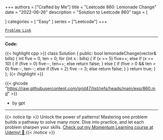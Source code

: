 
+++
authors = ["Crafted by Me"]
title = "Leetcode 860: Lemonade Change"
date = "2022-06-26"
description = "Solution to Leetcode 860"
tags = [
    
]
categories = [
    "Easy"
]
series = ["Leetcode"]
+++



[`Problem Link`](https://leetcode.com/problems/lemonade-change/description/)

---

**Code:**

{{< highlight cpp >}}
class Solution {
public:
    bool lemonadeChange(vector<int>& bills) {
        int five = 0, ten = 0;
        for (int x : bills) {
                 if (x == 5) five++;
            else if (x == 10) {
                     if (five > 0) five--, ten++;
                else return false;
            } else {
                     if (five > 0 && ten > 0) five--, ten--;
                else if (five > 2) five -= 3;
                else return false;
            }
        }
        return true;
    }
};
{{< /highlight >}}


{{< ghcode "https://raw.githubusercontent.com/grid47/list/refs/heads/main/exp/860.md" >}}
- by gpt
        
---


{{< notice tip >}}
Unlock the power of patterns! Mastering one problem builds a pathway to solve many more. Dive into practice, and let each problem sharpen your skills. [Check out my Momentum Learning course at Udemy! 🚀 ](https://www.udemy.com/course/algorithms-and-data-structures-in-cpp/)
{{< /notice >}}

